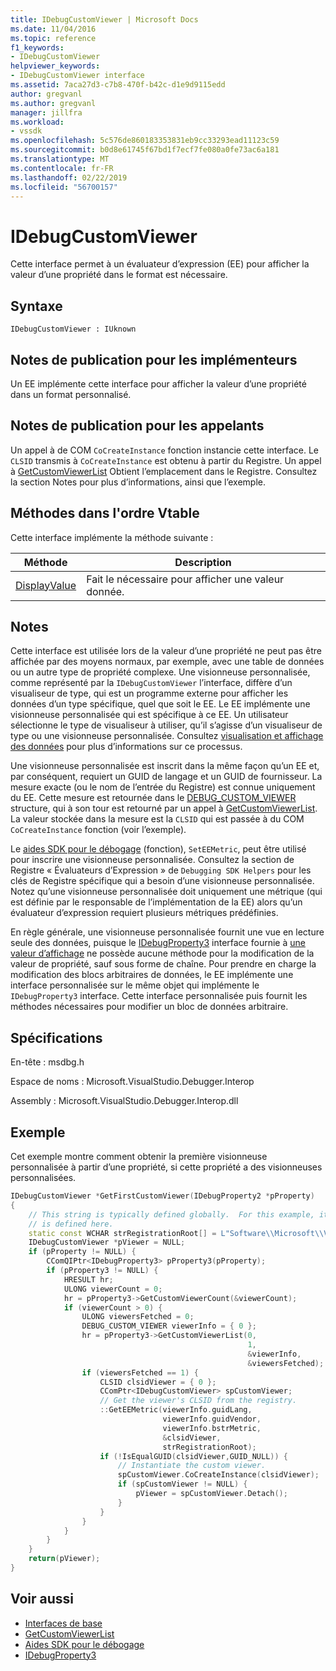 ```yaml
---
title: IDebugCustomViewer | Microsoft Docs
ms.date: 11/04/2016
ms.topic: reference
f1_keywords:
- IDebugCustomViewer
helpviewer_keywords:
- IDebugCustomViewer interface
ms.assetid: 7aca27d3-c7b8-470f-b42c-d1e9d9115edd
author: gregvanl
ms.author: gregvanl
manager: jillfra
ms.workload:
- vssdk
ms.openlocfilehash: 5c576de860183353831eb9cc33293ead11123c59
ms.sourcegitcommit: b0d8e61745f67bd1f7ecf7fe080a0fe73ac6a181
ms.translationtype: MT
ms.contentlocale: fr-FR
ms.lasthandoff: 02/22/2019
ms.locfileid: "56700157"
---
```

# <a name="idebugcustomviewer"></a>IDebugCustomViewer
Cette interface permet à un évaluateur d’expression (EE) pour afficher la valeur d’une propriété dans le format est nécessaire.

## <a name="syntax"></a>Syntaxe

```
IDebugCustomViewer : IUknown
```

## <a name="notes-for-implementers"></a>Notes de publication pour les implémenteurs
Un EE implémente cette interface pour afficher la valeur d’une propriété dans un format personnalisé.

## <a name="notes-for-callers"></a>Notes de publication pour les appelants
Un appel à de COM `CoCreateInstance` fonction instancie cette interface. Le `CLSID` transmis à `CoCreateInstance` est obtenu à partir du Registre. Un appel à [GetCustomViewerList](../../../extensibility/debugger/reference/idebugproperty3-getcustomviewerlist.md) Obtient l’emplacement dans le Registre. Consultez la section Notes pour plus d’informations, ainsi que l’exemple.

## <a name="methods-in-vtable-order"></a>Méthodes dans l'ordre Vtable
Cette interface implémente la méthode suivante :

|Méthode|Description|
|------------|-----------------|
|[DisplayValue](../../../extensibility/debugger/reference/idebugcustomviewer-displayvalue.md)|Fait le nécessaire pour afficher une valeur donnée.|

## <a name="remarks"></a>Notes
Cette interface est utilisée lors de la valeur d’une propriété ne peut pas être affichée par des moyens normaux, par exemple, avec une table de données ou un autre type de propriété complexe. Une visionneuse personnalisée, comme représenté par la `IDebugCustomViewer` l’interface, diffère d’un visualiseur de type, qui est un programme externe pour afficher les données d’un type spécifique, quel que soit le EE. Le EE implémente une visionneuse personnalisée qui est spécifique à ce EE. Un utilisateur sélectionne le type de visualiseur à utiliser, qu’il s’agisse d’un visualiseur de type ou une visionneuse personnalisée. Consultez [visualisation et affichage des données](../../../extensibility/debugger/visualizing-and-viewing-data.md) pour plus d’informations sur ce processus.

Une visionneuse personnalisée est inscrit dans la même façon qu’un EE et, par conséquent, requiert un GUID de langage et un GUID de fournisseur. La mesure exacte (ou le nom de l’entrée du Registre) est connue uniquement du EE. Cette mesure est retournée dans le [DEBUG_CUSTOM_VIEWER](../../../extensibility/debugger/reference/debug-custom-viewer.md) structure, qui à son tour est retourné par un appel à [GetCustomViewerList](../../../extensibility/debugger/reference/idebugproperty3-getcustomviewerlist.md). La valeur stockée dans la mesure est la `CLSID` qui est passée à du COM `CoCreateInstance` fonction (voir l’exemple).

Le [aides SDK pour le débogage](../../../extensibility/debugger/reference/sdk-helpers-for-debugging.md) (fonction), `SetEEMetric`, peut être utilisé pour inscrire une visionneuse personnalisée. Consultez la section de Registre « Évaluateurs d’Expression » de `Debugging SDK Helpers` pour les clés de Registre spécifique qui a besoin d’une visionneuse personnalisée. Notez qu’une visionneuse personnalisée doit uniquement une métrique (qui est définie par le responsable de l’implémentation de la EE) alors qu’un évaluateur d’expression requiert plusieurs métriques prédéfinies.

En règle générale, une visionneuse personnalisée fournit une vue en lecture seule des données, puisque le [IDebugProperty3](../../../extensibility/debugger/reference/idebugproperty3.md) interface fournie à [une valeur d’affichage](../../../extensibility/debugger/reference/idebugcustomviewer-displayvalue.md) ne possède aucune méthode pour la modification de la valeur de propriété, sauf sous forme de chaîne. Pour prendre en charge la modification des blocs arbitraires de données, le EE implémente une interface personnalisée sur le même objet qui implémente le `IDebugProperty3` interface. Cette interface personnalisée puis fournit les méthodes nécessaires pour modifier un bloc de données arbitraire.

## <a name="requirements"></a>Spécifications
En-tête : msdbg.h

Espace de noms : Microsoft.VisualStudio.Debugger.Interop

Assembly : Microsoft.VisualStudio.Debugger.Interop.dll

## <a name="example"></a>Exemple
Cet exemple montre comment obtenir la première visionneuse personnalisée à partir d’une propriété, si cette propriété a des visionneuses personnalisées.

```cpp
IDebugCustomViewer *GetFirstCustomViewer(IDebugProperty2 *pProperty)
{
    // This string is typically defined globally.  For this example, it
    // is defined here.
    static const WCHAR strRegistrationRoot[] = L"Software\\Microsoft\\VisualStudio\\8.0Exp";
    IDebugCustomViewer *pViewer = NULL;
    if (pProperty != NULL) {
        CComQIPtr<IDebugProperty3> pProperty3(pProperty);
        if (pProperty3 != NULL) {
            HRESULT hr;
            ULONG viewerCount = 0;
            hr = pProperty3->GetCustomViewerCount(&viewerCount);
            if (viewerCount > 0) {
                ULONG viewersFetched = 0;
                DEBUG_CUSTOM_VIEWER viewerInfo = { 0 };
                hr = pProperty3->GetCustomViewerList(0,
                                                     1,
                                                     &viewerInfo,
                                                     &viewersFetched);
                if (viewersFetched == 1) {
                    CLSID clsidViewer = { 0 };
                    CComPtr<IDebugCustomViewer> spCustomViewer;
                    // Get the viewer's CLSID from the registry.
                    ::GetEEMetric(viewerInfo.guidLang,
                                  viewerInfo.guidVendor,
                                  viewerInfo.bstrMetric,
                                  &clsidViewer,
                                  strRegistrationRoot);
                    if (!IsEqualGUID(clsidViewer,GUID_NULL)) {
                        // Instantiate the custom viewer.
                        spCustomViewer.CoCreateInstance(clsidViewer);
                        if (spCustomViewer != NULL) {
                            pViewer = spCustomViewer.Detach();
                        }
                    }
                }
            }
        }
    }
    return(pViewer);
}
```

## <a name="see-also"></a>Voir aussi
- [Interfaces de base](../../../extensibility/debugger/reference/core-interfaces.md)
- [GetCustomViewerList](../../../extensibility/debugger/reference/idebugproperty3-getcustomviewerlist.md)
- [Aides SDK pour le débogage](../../../extensibility/debugger/reference/sdk-helpers-for-debugging.md)
- [IDebugProperty3](../../../extensibility/debugger/reference/idebugproperty3.md)

